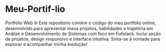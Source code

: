 # Meu-Portif-lio
Portfólio Web 🌐 Este repositório contém o código do meu portfólio online, desenvolvido para apresentar meus projetos, habilidades e trajetória em Análise e Desenvolvimento de Sistemas com foco em Fullstack. Inclui seção de projetos, design responsivo e interface intuitiva. Sinta-se à vontade para explorar e acompanhar minha evolução!
